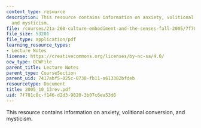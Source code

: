 ```yaml
---
content_type: resource
description: This resource contains information on anxiety, volitional conversion,
  and mysticism.
file: /courses/21a-260-culture-embodiment-and-the-senses-fall-2005/7f781c8cf146d2d398203b07c6ea53d6_2005_10_13rev.pdf
file_size: 53201
file_type: application/pdf
learning_resource_types:
- Lecture Notes
license: https://creativecommons.org/licenses/by-nc-sa/4.0/
ocw_type: OCWFile
parent_title: Lecture Notes
parent_type: CourseSection
parent_uid: 7417abf5-025c-0738-fb11-a613382bfdeb
resourcetype: Document
title: 2005_10_13rev.pdf
uid: 7f781c8c-f146-d2d3-9820-3b07c6ea53d6
---
```

This resource contains information on anxiety, volitional conversion, and mysticism.